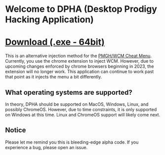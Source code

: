 # Welcome to DPHA (Desktop Prodigy Hacking Application)
# [Download (.exe - 64bit)](https://github.com/LeoBadeaux/DPHA/blob/main/out/make/squirrel.windows/x64/DPHA%20Setup.exe?raw=true)
This is an alternative injection method for the [PMGH/WCM Cheat Menu](https://github.com/Prodigy-Hacking/ProdigyMathGameHacking).
Currently, you use the chrome extension to inject WCM. However, due to upcoming changes enforced by chrome browsers beginning in 2023, the extension will no longer work.
This application can continue to work past that point as it injects the menu a bit differently.

## What operating systems are supported?
In theory, DPHA should be supported on MacOS, Windows, Linux, and possibly ChromeOS.
However, due to time constraints, it is only supported on Windows at this time. Linux and ChromeOS support will likely come next.

## Notice
Please let me remind you this is bleeding-edge alpha code. If you experience a bug, please open an issue.
